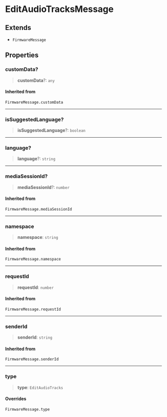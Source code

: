 # EditAudioTracksMessage

## Extends

- `FirmwareMessage`

## Properties

### customData?

> **customData**?: `any`

#### Inherited from

`FirmwareMessage.customData`

***

### isSuggestedLanguage?

> **isSuggestedLanguage**?: `boolean`

***

### language?

> **language**?: `string`

***

### mediaSessionId?

> **mediaSessionId**?: `number`

#### Inherited from

`FirmwareMessage.mediaSessionId`

***

### namespace

> **namespace**: `string`

#### Inherited from

`FirmwareMessage.namespace`

***

### requestId

> **requestId**: `number`

#### Inherited from

`FirmwareMessage.requestId`

***

### senderId

> **senderId**: `string`

#### Inherited from

`FirmwareMessage.senderId`

***

### type

> **type**: `EditAudioTracks`

#### Overrides

`FirmwareMessage.type`
